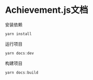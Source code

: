 # Achievement.js文档



安装依赖

```powershell
yarn install
```



运行项目

```powershell
yarn docs:dev
```



构建项目

```powershell
yarn docs:build
```

